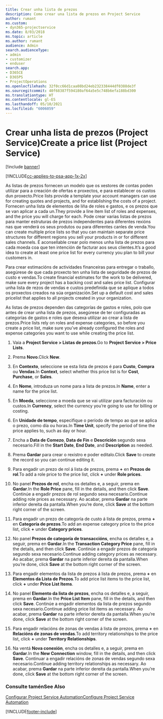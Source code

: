 ```yaml
---
title: Crear unha lista de prezos
description: Como crear una lista de prezos en Project Service
author: rumant
ms.custom:
- dyn365-projectservice
ms.date: 8/03/2018
ms.topic: article
ms.author: rumant
audience: Admin
search.audienceType:
- admin
- customizer
- enduser
search.app:
- D365CE
- D365PS
- ProjectOperations
ms.openlocfilehash: 32f0cc66d1caa08bd24eb232338444df0388de3f
ms.sourcegitcommit: 40f68387f594180af64a5e5c748b6efa188bd300
ms.translationtype: HT
ms.contentlocale: gl-ES
ms.lasthandoff: 05/10/2021
ms.locfileid: "6006059"
---
```

# <a name="create-a-price-list-project-service"></a><span data-ttu-id="64022-103">Crear unha lista de prezos (Project Service)</span><span class="sxs-lookup"><span data-stu-id="64022-103">Create a price list (Project Service)</span></span>

[!include [banner](../includes/psa-now-project-operations.md)]

[!INCLUDE[cc-applies-to-psa-app-1x-2x](../includes/cc-applies-to-psa-app-1x-2x.md)]

<span data-ttu-id="64022-104">As listas de prezos fornecen un modelo que os xestores de contas poden utilizar para a creación de ofertas e proxectos, e para establecer os custos dun proxecto.</span><span class="sxs-lookup"><span data-stu-id="64022-104">Price lists provide a template your account managers can use for creating quotes and projects, and for establishing the costs of a project.</span></span> <span data-ttu-id="64022-105">Fornecen unha lista de elementos de liña de roles e gastos, e os prezos que se van aplicar a cada un.</span><span class="sxs-lookup"><span data-stu-id="64022-105">They provide a line item list of roles and expenses, and the price you will charge for each.</span></span> <span data-ttu-id="64022-106">Pode crear varias listas de prezos para manter estruturas de prezos independentes para diferentes rexións nas que venderá os seus produtos ou para diferentes canles de venda.</span><span class="sxs-lookup"><span data-stu-id="64022-106">You can create multiple price lists so that you can maintain separate price structures for different regions you sell your products in or for different sales channels.</span></span> <span data-ttu-id="64022-107">É aconsellable crear polo menos unha lista de prezos para cada moeda coa que ten intención de facturar aos seus clientes.</span><span class="sxs-lookup"><span data-stu-id="64022-107">It’s a good idea to create at least one price list for every currency you plan to bill your customers in.</span></span>  
  
<span data-ttu-id="64022-108">Para crear estimacións de actividades financeiras para entregar o traballo, asegúrese de que cada proxecto ten unha lista de seguridade de prezos de custo e vendas.</span><span class="sxs-lookup"><span data-stu-id="64022-108">To create financial estimates for the work to be delivered, make sure every project has a backing cost and sales price list.</span></span> <span data-ttu-id="64022-109">Configurar unha lista de rezos de vendas e custos predefinida que se aplique a todos os proxectos creados na súa organización.</span><span class="sxs-lookup"><span data-stu-id="64022-109">Set up a default cost and sales pricelist that applies to all projects created in your organization.</span></span>  
  
<span data-ttu-id="64022-110">As listas de prezos dependen das categorías de gastos e roles, polo que antes de crear unha lista de prezos, asegúrese de ter configuradas as categorías de gastos e roles que desexa utilizar ao crear a lista de prezos.</span><span class="sxs-lookup"><span data-stu-id="64022-110">Price lists rely on roles and expense categories, so before you create a price list, make sure you’ve already configured the roles and expense categories you want to use while creating the price list.</span></span>  
  
1.  <span data-ttu-id="64022-111">Vaia a **Project Service > Listas de prezos**.</span><span class="sxs-lookup"><span data-stu-id="64022-111">Go to **Project Service > Price Lists**.</span></span>  
  
2.  <span data-ttu-id="64022-112">Prema **Novo**.</span><span class="sxs-lookup"><span data-stu-id="64022-112">Click **New**.</span></span>  
  
3.  <span data-ttu-id="64022-113">En **Contexto**, seleccione se esta lista de prezos é para **Custo**, **Compra** ou **Vendas**.</span><span class="sxs-lookup"><span data-stu-id="64022-113">In **Context**, select whether this price list is for **Cost**, **Purchase**, or **Sales**.</span></span>  
  
4.  <span data-ttu-id="64022-114">En **Nome**, introduza un nome para a lista de prezos.</span><span class="sxs-lookup"><span data-stu-id="64022-114">In **Name**, enter a name for the price list.</span></span>  
  
5.  <span data-ttu-id="64022-115">En **Moeda**, seleccione a moeda que se vai utilizar para facturación ou custos.</span><span class="sxs-lookup"><span data-stu-id="64022-115">In **Currency**, select the currency you’re going to use for billing or costing.</span></span>  
  
6.  <span data-ttu-id="64022-116">En **Unidade de tempo**, especifique o período de tempo ao que se aplica o prezo, como día ou horas.</span><span class="sxs-lookup"><span data-stu-id="64022-116">In **Time Unit**, specify the period of time the price applies to, such as day or hour.</span></span>  
  
7.  <span data-ttu-id="64022-117">Encha a **Data de Comezo**, **Data de Fin** e **Descrición** segundo sexa necesario.</span><span class="sxs-lookup"><span data-stu-id="64022-117">Fill in the **Start Date**, **End Date**, and **Description** as needed.</span></span>  
  
8.  <span data-ttu-id="64022-118">Prema **Gardar** para crear o rexistro e poder editalo.</span><span class="sxs-lookup"><span data-stu-id="64022-118">Click **Save** to create the record so you can continue editing it.</span></span>  
  
9. <span data-ttu-id="64022-119">Para engadir un prezo de rol á lista de prezos, prema **+** en **Prezos de rol**.</span><span class="sxs-lookup"><span data-stu-id="64022-119">To add a role price to the price list, click **+** under **Role prices**.</span></span>  
  
10. <span data-ttu-id="64022-120">No panel **Prezos de rol**, encha os detalles e, a seguir, prema en **Gardar**.</span><span class="sxs-lookup"><span data-stu-id="64022-120">In the **Role Price** pane, fill in the details, and then click **Save**.</span></span> <span data-ttu-id="64022-121">Continúe a engadir prezos de rol segundo sexa necesario.</span><span class="sxs-lookup"><span data-stu-id="64022-121">Continue adding role prices as necessary.</span></span> <span data-ttu-id="64022-122">Ao acabar, prema **Gardar** na parte inferior dereita da pantalla.</span><span class="sxs-lookup"><span data-stu-id="64022-122">When you’re done, click **Save** at the bottom right corner of the screen.</span></span>  
  
11. <span data-ttu-id="64022-123">Para engadir un prezo de categoría de custo á lista de prezos, prema **+** en **Categoría de prezos**.</span><span class="sxs-lookup"><span data-stu-id="64022-123">To add an expense category price to the price list, click **+** under **Category prices**.</span></span>  
  
12. <span data-ttu-id="64022-124">No panel **Prezos de categoría de transaccións**, encha os detalles e, a seguir, prema en **Gardar**.</span><span class="sxs-lookup"><span data-stu-id="64022-124">In the **Transaction Category Price** pane, fill in the details, and then click **Save**.</span></span> <span data-ttu-id="64022-125">Continúe a engadir prezos de categoría segundo sexa necesario.</span><span class="sxs-lookup"><span data-stu-id="64022-125">Continue adding category prices as necessary.</span></span> <span data-ttu-id="64022-126">Ao acabar, prema **Gardar** na parte inferior dereita da pantalla.</span><span class="sxs-lookup"><span data-stu-id="64022-126">When you’re done, click **Save** at the bottom right corner of the screen.</span></span>  
  
13. <span data-ttu-id="64022-127">Para engadir elementos da lista de prezos á lista de prezos, prema **+** en **Elementos da Lista de Prezos**.</span><span class="sxs-lookup"><span data-stu-id="64022-127">To add price list items to the price list, click **+** under **Price List Items**.</span></span>  
  
14. <span data-ttu-id="64022-128">No panel **Elemento da lista de prezos**, encha os detalles e, a seguir, prema en **Gardar**.</span><span class="sxs-lookup"><span data-stu-id="64022-128">In the **Price List Item** pane, fill in the details, and then click **Save**.</span></span> <span data-ttu-id="64022-129">Continúe a engadir elementos da lista de prezos segundo sexa necesario.</span><span class="sxs-lookup"><span data-stu-id="64022-129">Continue adding price list items as necessary.</span></span> <span data-ttu-id="64022-130">Ao acabar, prema **Gardar** na parte inferior dereita da pantalla.</span><span class="sxs-lookup"><span data-stu-id="64022-130">When you’re done, click **Save** at the bottom right corner of the screen.</span></span>  
  
15. <span data-ttu-id="64022-131">Para engadir relacións de zonas de vendas á lista de prezos, prema **+** en **Relacións de zonas de vendas**.</span><span class="sxs-lookup"><span data-stu-id="64022-131">To add territory relationships to the price list, click **+** under **Territory Relationships**.</span></span>  
  
16. <span data-ttu-id="64022-132">Na ventá **Nova conexión**, encha os detalles e, a seguir, prema en **Gardar**.</span><span class="sxs-lookup"><span data-stu-id="64022-132">In the **New Connection** window, fill in the details, and then click **Save**.</span></span> <span data-ttu-id="64022-133">Continuar a engadir relacións de zonas de vendas segundo sexa necesario.</span><span class="sxs-lookup"><span data-stu-id="64022-133">Continue adding territory relationships as necessary.</span></span> <span data-ttu-id="64022-134">Ao acabar, prema **Gardar** na parte inferior dereita da pantalla.</span><span class="sxs-lookup"><span data-stu-id="64022-134">When you’re done, click **Save** at the bottom right corner of the screen.</span></span>  
  
### <a name="see-also"></a><span data-ttu-id="64022-135">Consulte tamén</span><span class="sxs-lookup"><span data-stu-id="64022-135">See Also</span></span>  
 [<span data-ttu-id="64022-136">Configurar Project Service Automation</span><span class="sxs-lookup"><span data-stu-id="64022-136">Configure Project Service Automation</span></span>](../psa/configure.md)


[!INCLUDE[footer-include](../includes/footer-banner.md)]